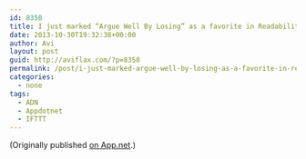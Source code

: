 ```yaml
---
id: 8358
title: I just marked “Argue Well By Losing” as a favorite in Readability. http://www.readability.com/articles/tnwdzhb7
date: 2013-10-30T19:32:38+00:00
author: Avi
layout: post
guid: http://aviflax.com/?p=8358
permalink: /post/i-just-marked-argue-well-by-losing-as-a-favorite-in-readability-httpwww-readability-comarticlestnwdzhb7/
categories:
  - none
tags:
  - ADN
  - Appdotnet
  - IFTTT
---
```

(Originally published [on App.net](http://alpha.app.net/aviflax/post/13924114).)